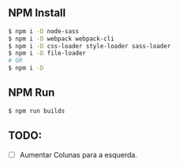 ## NPM Install

```bash
$ npm i -D node-sass
$ npm i -D webpack webpack-cli
$ npm i -D css-loader style-loader sass-loader
$ npm i -D file-loader
# OR
$ npm i -D
```

## NPM Run
```bash
$ npm run builds
```

## TODO:
- [ ] Aumentar Colunas para a esquerda.